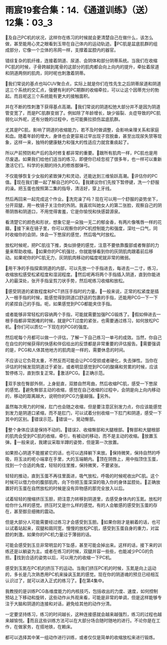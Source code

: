 # 雨宸19套合集：14.《通道训练》（送）12集：03_3

🎼及自己PC机的状况，这样你在练习的时候就会更清楚自己在做什么，该怎么做，甚至能用心灵之眼看到玉带在自己体内的运动轨迹。🎼PC肌是盆底肌群的组成部分，它像一个立体的吊网一样，支撑着盆腔内的器官。

错综复杂的肌纤维，连接着阴道、尿道、会阴体和部分阴蒂系统。当我们在收缩PC肌的时候，子骨跨越到尾骨的这部分的肌肉都会向上向内的提升，牵扯着尿道和阴道两侧的肌肉，同时呢也刺激着阴蒂。

🎼我们常说的基点也叫CUV聚合点，实际上就是你们在性先生之后阴蒂尿道和阴道这三个系统的交汇点，强健有利的PC期群的收缩牵拉，可以让这个因蒂充分的勃起。而且呢这三个系统能有更大的接触面积。

并在不断的性刺激下获得基点高潮。🎼我们常说的阴道松弛大部分并不是因为阴道管变宽了，而是PC肌群变弱了。例如除了年龄增长，缺少锻裂、炎症导致的PC肌弱化以外呢，还有分娩的过程中，也可能撕拉损伤盆底肌群。

尤其是PC肌，影响了阴道的收缩能力，若不及时做调整，会影响亲理关系和家庭和血。随着年龄的增大，身体也会更容易过早出现子宫脱垂，甚至出现尿失禁等现象，这样一来，独特的健康魅力和强大的性适应力就宫重痰起了。

所以产前预防和产后的及时修复都非常的重要。🎼跟所有肌肉一样，PC肌也是用尽废退。如果我们给他们适当的练习，即便你已经忽视了很多年，也一样可以重新激活它们。科学的长期的持久的修炼御弹弓。

不仅能够恢复少女般的紧致弹力和灵动，还能达到三维愉跃高潮。🎼评估你的PC值。🎼现在我们要一起了解自己的PCG。🎼我建议你们先按下暂停键，洗一个舒服的澡。把玉蛋也按照第二集的指导，清洁好，穿上牙线。

然后再回来一起完成这个作业。🎼洗完澡了吗？现在可以用一个舒服的姿势坐下，分开双腿，用一枚镜子关注你的外阴。我喜欢叫她女人的第二张脸，观察自己的阴蒂阴唇和阴道口，不用觉得害羞，它是你愉悦和快感碧源泉。

看清楚它的颜色和形状，想象它是一朵独一无二的郁金香，有两片像嘴唇一样的花瓣。🎼接下来在镜子里，你可以观察你的PC机控制能力和强度，深吐一口气，同时收缩你的会阴，体会一下憋尿的感觉，然后吸气时放松。

放松时候呢，把PC肌往下推，类似排便的感觉，注意不要依靠腹部或者臀部的力量来帮助收缩。🎼如果你的PC机强壮，你就能够看到你的灰阴肌肉跟着前后移动。如果呢你的PC肌无力，灰阴肌肉移动的幅度呢就非常的微弱。

🎼用干净的手指探索阴道的内部，可以先放一个手指进去，每进去一二寸，练习，收缩放松感受松紧程度和湿润程度。🎼然后呢再将两个手指插入阴道，直到你能进入的最深处，张开手指呈剪刀状手势，然后呢练习收缩和放松。

🎼感受阴道的紧致程度和PCT挤压手指时的力量。🎼一般来说，正常的松紧度是插入一根手指的时候，能感觉得到阴道口舒适的包裹的手指，还能用PCG一下一下的紧捏自己的手指。呃，如果感觉到PCG都能夹住手指。

或者能够非常轻松的容纳两个手指，可能就需要加强PCG锻炼了。🎼假如伸进去一根手指都非常困难的时候，就是PCT过度的紧张，也需要通过练习，如何放松PC机。🎼你们可以质忆一下现在的PCG的强度。

然后呢每个月都可以做一个评估，了解一下自己练习一单弓的成效。当然，你自己在自位的时候获得的快感和伴侣给出的反馈都是非常重要的评估报告。🎼需要强调的是，PCG和人体其他地方的肌肉是一样的，需要休息的时间。

不应该让它负荷太重，不然反而可能会让PCG受损或者硬化，失去弹性。当你在评估的时候发现阴道过于紧张，或者明显感觉到PCG的酸痛和劳累的时候，应该暂停练习，直到恢复正常。🎼激活PCG。🎼正确示范。

🎼双手放在臀部外侧，上身挺直，双膝自然弯曲，然后收缩PC肌，感受一下憋尿的感觉。🎼避免臀部主动的收缩，感觉在自己收缩的过程中，会阴是向上向内移动的，移动的距离越大，说明你的PCG力量越强。🎼另外。

虽然每次用力的时候，肛门也会随之收缩，但是要注意区别发力点，你应该能感觉到发力是阴道口紧缩，而不是肛门，可以试着分别收缩一下肛门和阴道，感受一下其中的区别。🎼错误示范。🎼错误一，晃动臀部。

🎼整个身体应该是保持不动的。🎼错误2、收缩臀部和大腿根部。🎼臀部和大腿根部的肌肉会受到PC肌的收缩，牵引，有被动的移动，而不是主动的收缩。🎼放置玉弹。🎼一般来说，我建议采取半蹲的姿势，但是第一次放置。

如果担心阴道不能握紧它的话，也可以选择躺下来放。🎼保持微笑，保持自然的呼吸，将玉淡的呢小端拿在手里，大的玉端朝内。🎼顶在阴唇上，用中指顶住玉蛋，找到一个合适的角度，轻轻的往里推，保持微笑，不要紧张。

轻轻的推动，直到玉蛋不再往里面进，吸气放松，呼吸的时候呢收出PC肌。这个时候可以借力你的腹部肌肉，向下你把玉蛋深深的吸入你的身体盆腔处。🎼正确放置好的玉蛋在自然放松的时候是没有异物感的那完全放入以后。

试着轻轻的搜缩挤压玉胆，把注意力转移到阴道里，去感受身体内的玉氮。放松时给你什么样的感觉。挤压时又是什么样的感觉。有的人会敏感的感受到玉蛋的存在，甚至御旦细微的震动。

但是大部分人可能需要经过练习才会感受到玉胆。🎼如果你刚才是躺着的话，也可以试着站起来，双腿和肩同宽，慢慢的放松PC肌，感受到玉蛋自身的重力，对盆腔的刺激。如果你的PC机力量过于薄弱的话。

可能会感受到玉旦非常明显的下坠感，甚至可能会掉出来。这样的话，接下来的训练还是以躺姿为主。或者在练习的时候，双腿并容一些些，也能减少PCG的负担。🎼找到合适的姿势以后，可以用力的收缩一下PC机。

感受到玉氮在PC机的挤压下的运动。当我们挤压PC机的时候，玉氮是向上运动的，多长是几次熟悉用PC机来操讽玉氮的感觉。现在你的阴道魂的预旦已经相互认识过了，就可以进入正式的练习了。🎼在第4集中。

我教授的是训练PCG各维度能力的内核技巧，包括收出的力度、速度，如何控制预站上下移动和旋转，这些动作从外观来看，可能是非常的单调，但是这样能够专注于大脑和阴道的连接和对话，避免给其他的动作分清。

一定要坚持练习，练习的时间越长，这种连接感就会越来越强烈，练习的过程也越来越愉悦。🎼而且这些训练方法可以在大部分场合随时随地的进行。不论你是在工作，在做家务，在搭地铁，在赖床。

都可以选择其中某一组动作进行训练，或者仅仅是简单的收缩放松来进行锻炼。